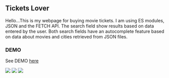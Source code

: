 ## Tickets Lover

Hello...This is my webpage for buying movie tickets.
I am using ES modules, JSON and the FETCH API. The search field show results 
based on data entered by the user. Both search fields have an autocomplete 
feature based on data about movies and cities retrieved from JSON files.


### DEMO

See DEMO [here]()

![](https://img.shields.io/badge/HTML5-E34F26?style=for-the-badge&logo=html5&logoColor=white) ![](https://img.shields.io/badge/CSS3-1572B6?style=for-the-badge&logo=css3&logoColor=white) ![](https://img.shields.io/badge/JavaScript-F7DF1E?style=for-the-badge&logo=javascript&logoColor=black)